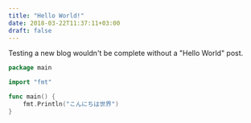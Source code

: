```yaml
---
title: "Hello World!"
date: 2018-03-22T11:37:11+03:00
draft: false
---
```


Testing a new blog wouldn't be complete without a "Hello World" post.

```go
package main

import "fmt"

func main() {
	fmt.Println("こんにちは世界")
}
```
